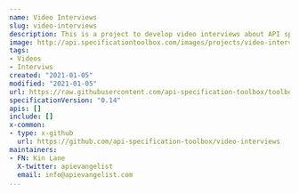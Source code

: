 ```yaml
---
name: Video Interviews
slug: video-interviews
description: This is a project to develop video interviews about API specifications from a variety of individuals. Providing a regular stream of video content that can be showcased here on the site and syndicated to other locations. Like all projects here, this is being managed via GitHub, and you can visit the Github repo to get involved.
image: http://api.specificationtoolbox.com/images/projects/video-interviews.png
tags:
- Videos
- Interviws
created: "2021-01-05"
modified: "2021-01-05"
url: https://raw.githubusercontent.com/api-specification-toolbox/toolbox/main/_projects/video-interviews.md
specificationVersion: "0.14"
apis: []
include: []
x-common:
- type: x-github
  url: https://github.com/api-specification-toolbox/video-interviews
maintainers:
- FN: Kin Lane
  X-twitter: apievangelist
  email: info@apievangelist.com    
...
```

